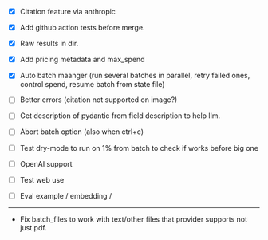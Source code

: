 - [x] Citation feature via anthropic

- [x] Add github action tests before merge.

- [x] Raw results in dir.

- [x] Add pricing metadata and max_spend

- [x] Auto batch maanger (run several batches in parallel, retry failed ones, control spend, resume batch from state file)

- [ ] Better errors (citation not supported on image?)
- [ ] Get description of pydantic from field description to help llm.
- [ ] Abort batch option (also when ctrl+c)
- [ ] Test dry-mode to run on 1% from batch to check if works before big one
- [ ] OpenAI support
- [ ] Test web use 
- [ ] Eval example / embedding / 


---
- Fix batch_files to work with text/other files that provider supports not just pdf.